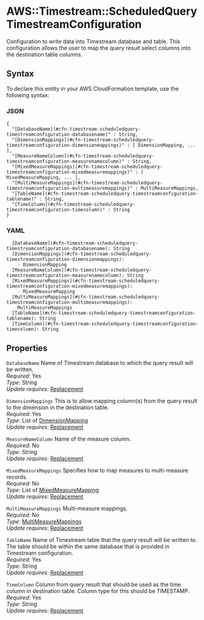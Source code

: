 # AWS::Timestream::ScheduledQuery TimestreamConfiguration<a name="aws-properties-timestream-scheduledquery-timestreamconfiguration"></a>

 Configuration to write data into Timestream database and table\. This configuration allows the user to map the query result select columns into the destination table columns\. 

## Syntax<a name="aws-properties-timestream-scheduledquery-timestreamconfiguration-syntax"></a>

To declare this entity in your AWS CloudFormation template, use the following syntax:

### JSON<a name="aws-properties-timestream-scheduledquery-timestreamconfiguration-syntax.json"></a>

```
{
  "[DatabaseName](#cfn-timestream-scheduledquery-timestreamconfiguration-databasename)" : String,
  "[DimensionMappings](#cfn-timestream-scheduledquery-timestreamconfiguration-dimensionmappings)" : [ DimensionMapping, ... ],
  "[MeasureNameColumn](#cfn-timestream-scheduledquery-timestreamconfiguration-measurenamecolumn)" : String,
  "[MixedMeasureMappings](#cfn-timestream-scheduledquery-timestreamconfiguration-mixedmeasuremappings)" : [ MixedMeasureMapping, ... ],
  "[MultiMeasureMappings](#cfn-timestream-scheduledquery-timestreamconfiguration-multimeasuremappings)" : MultiMeasureMappings,
  "[TableName](#cfn-timestream-scheduledquery-timestreamconfiguration-tablename)" : String,
  "[TimeColumn](#cfn-timestream-scheduledquery-timestreamconfiguration-timecolumn)" : String
}
```

### YAML<a name="aws-properties-timestream-scheduledquery-timestreamconfiguration-syntax.yaml"></a>

```
  [DatabaseName](#cfn-timestream-scheduledquery-timestreamconfiguration-databasename): String
  [DimensionMappings](#cfn-timestream-scheduledquery-timestreamconfiguration-dimensionmappings): 
    - DimensionMapping
  [MeasureNameColumn](#cfn-timestream-scheduledquery-timestreamconfiguration-measurenamecolumn): String
  [MixedMeasureMappings](#cfn-timestream-scheduledquery-timestreamconfiguration-mixedmeasuremappings): 
    - MixedMeasureMapping
  [MultiMeasureMappings](#cfn-timestream-scheduledquery-timestreamconfiguration-multimeasuremappings): 
    MultiMeasureMappings
  [TableName](#cfn-timestream-scheduledquery-timestreamconfiguration-tablename): String
  [TimeColumn](#cfn-timestream-scheduledquery-timestreamconfiguration-timecolumn): String
```

## Properties<a name="aws-properties-timestream-scheduledquery-timestreamconfiguration-properties"></a>

`DatabaseName`  <a name="cfn-timestream-scheduledquery-timestreamconfiguration-databasename"></a>
Name of Timestream database to which the query result will be written\.  
*Required*: Yes  
*Type*: String  
*Update requires*: [Replacement](https://docs.aws.amazon.com/AWSCloudFormation/latest/UserGuide/using-cfn-updating-stacks-update-behaviors.html#update-replacement)

`DimensionMappings`  <a name="cfn-timestream-scheduledquery-timestreamconfiguration-dimensionmappings"></a>
 This is to allow mapping column\(s\) from the query result to the dimension in the destination table\.   
*Required*: Yes  
*Type*: List of [DimensionMapping](aws-properties-timestream-scheduledquery-dimensionmapping.md)  
*Update requires*: [Replacement](https://docs.aws.amazon.com/AWSCloudFormation/latest/UserGuide/using-cfn-updating-stacks-update-behaviors.html#update-replacement)

`MeasureNameColumn`  <a name="cfn-timestream-scheduledquery-timestreamconfiguration-measurenamecolumn"></a>
Name of the measure column\.  
*Required*: No  
*Type*: String  
*Update requires*: [Replacement](https://docs.aws.amazon.com/AWSCloudFormation/latest/UserGuide/using-cfn-updating-stacks-update-behaviors.html#update-replacement)

`MixedMeasureMappings`  <a name="cfn-timestream-scheduledquery-timestreamconfiguration-mixedmeasuremappings"></a>
Specifies how to map measures to multi\-measure records\.  
*Required*: No  
*Type*: List of [MixedMeasureMapping](aws-properties-timestream-scheduledquery-mixedmeasuremapping.md)  
*Update requires*: [Replacement](https://docs.aws.amazon.com/AWSCloudFormation/latest/UserGuide/using-cfn-updating-stacks-update-behaviors.html#update-replacement)

`MultiMeasureMappings`  <a name="cfn-timestream-scheduledquery-timestreamconfiguration-multimeasuremappings"></a>
Multi\-measure mappings\.  
*Required*: No  
*Type*: [MultiMeasureMappings](aws-properties-timestream-scheduledquery-multimeasuremappings.md)  
*Update requires*: [Replacement](https://docs.aws.amazon.com/AWSCloudFormation/latest/UserGuide/using-cfn-updating-stacks-update-behaviors.html#update-replacement)

`TableName`  <a name="cfn-timestream-scheduledquery-timestreamconfiguration-tablename"></a>
Name of Timestream table that the query result will be written to\. The table should be within the same database that is provided in Timestream configuration\.  
*Required*: Yes  
*Type*: String  
*Update requires*: [Replacement](https://docs.aws.amazon.com/AWSCloudFormation/latest/UserGuide/using-cfn-updating-stacks-update-behaviors.html#update-replacement)

`TimeColumn`  <a name="cfn-timestream-scheduledquery-timestreamconfiguration-timecolumn"></a>
Column from query result that should be used as the time column in destination table\. Column type for this should be TIMESTAMP\.  
*Required*: Yes  
*Type*: String  
*Update requires*: [Replacement](https://docs.aws.amazon.com/AWSCloudFormation/latest/UserGuide/using-cfn-updating-stacks-update-behaviors.html#update-replacement)